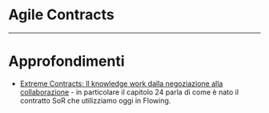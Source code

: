 # Agile Contracts

---------------

Approfondimenti
===============

- [Extreme Contracts: Il knowledge work dalla negoziazione alla collaborazione](https://www.amazon.it/Extreme-Contracts-knowledge-negoziazione-collaborazione/dp/1973312522) - in particolare il capitolo 24 parla di come è nato il contratto SoR che utilizziamo oggi in Flowing.